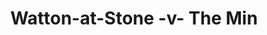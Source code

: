 ---
year: "1992"
serialNumber: "0155" 
game: "Watton-at-Stone"
title: "Watton-at-Stone -v- The Min"
gameLocation: "The Meadow"
gameDate: "/1992"
result: ""
resultType: ""
type: "game"
---